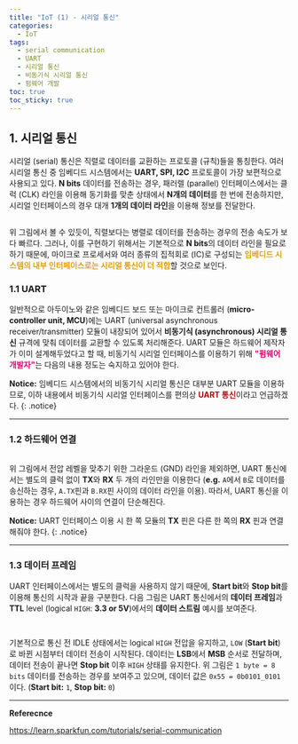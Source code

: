 ```yaml
---
title: "IoT (1) - 시리얼 통신"
categories:
  - IoT
tags:
  - serial communication
  - UART
  - 시리얼 통신
  - 비동기식 시리얼 통신
  - 펌웨어 개발
toc: true
toc_sticky: true
---
```


## 1. 시리얼 통신

시리얼 (serial) 통신은 직렬로 데이터를 교환하는 프로토콜 (규칙)들을 통칭한다. 여러 시리얼 통신 중 임베디드 시스템에서는 **UART, SPI, I2C** 프로토콜이 가장 보편적으로 사용되고 있다. **N bits** 데이터를 전송하는 경우, 패러렐 (parallel) 인터페이스에서는 클럭 (CLK) 라인을 이용해 동기화를 맞춘 상태에서 **N개의 데이터**를 한 번에 전송하지만, 시리얼 인터페이스의 경우 대개 **1개의 데이터 라인**을 이용해 정보를 전달한다.

<figure style="width: 100%">
  <img src="{{ site.url }}{{ site.baseurl }}/assets/images/serial-uart-fig-1.png" alt="">
</figure>

위 그림에서 볼 수 있듯이, 직렬보다는 병렬로 데이터를 전송하는 경우의 전송 속도가 보다 빠르다. 그러나, 이를 구현하기 위해서는 기본적으로 **N bits**의 데이터 라인을 필요로 하기 때문에, 마이크로 프로세서와 여러 종류의 집적회로 (IC)로 구성되는 <span style="color:#DF9F0F"><b>임베디드 시스템의 내부 인터페이스로는 시리얼 통신이 더 적합</b></span>할 것으로 보인다.

### 1.1 UART

일반적으로 아두이노와 같은 임베디드 보드 또는 마이크로 컨트롤러 (**micro-controller unit, MCU**)에는 UART (universal asynchronous receiver/transmitter) 모듈이 내장되어 있어서 **비동기식 (asynchronous) 시리얼 통신** 규격에 맞춰 데이터를 교환할 수 있도록 처리해준다. UART 모듈은 하드웨어 제작자가 이미 설계해두었다고 할 때, 비동기식 시리얼 인터페이스를 이용하기 위해 <span style="color:#DF0174"><b>"펌웨어 개발자"</b></span>는 다음의 내용 정도는 숙지하고 있어야 한다.

**Notice:** 임베디드 시스템에서의 비동기식 시리얼 통신은 대부분 UART 모듈을 이용하므로, 이하 내용에서 비동기식 시리얼 인터페이스를 편의상 <span style="color:#AF0F0F"><b>UART 통신</b></span>이라고 언급하겠다.
{: .notice}

---

### 1.2 하드웨어 연결

<figure style="width: 100%">
  <img src="{{ site.url }}{{ site.baseurl }}/assets/images/serial-uart-fig-2.png" alt="">
</figure>

위 그림에서 전압 레벨을 맞추기 위한 그라운드 (GND) 라인을 제외하면, UART 통신에서는 별도의 클럭 없이 **TX**와 **RX** 두 개의 라인만을 이용한다 (**e.g.** `A`에서 `B`로 데이터를 송신하는 경우, `A.TX`핀과 `B.RX`핀 사이의 데이터 라인을 이용). 따라서, UART 통신을 이용하는 경우 하드웨어 사이의 연결이 단순해진다.

**Notice:** UART 인터페이스 이용 시 한 쪽 모듈의 **TX** 핀은 다른 한 쪽의 **RX** 핀과 연결해줘야 한다.
{: .notice}

---

### 1.3 데이터 프레임

UART 인터페이스에서는 별도의 클럭을 사용하지 않기 때문에, **Start bit**와 **Stop bit**를 이용해 통신의 시작과 끝을 구분한다. 다음 그림은 UART 통신에서의 **데이터 프레임**과 **TTL** level (logical `HIGH`: **3.3 or 5V**)에서의 **데이터 스트림** 예시를 보여준다. 

<figure style="width: 100%">
  <img src="{{ site.url }}{{ site.baseurl }}/assets/images/serial-uart-fig-3.png" alt="">
</figure>

<figure style="width: 100%">
  <img src="{{ site.url }}{{ site.baseurl }}/assets/images/serial-uart-fig-4.png" alt="">
</figure>

기본적으로 통신 전 IDLE 상태에서는 logical `HIGH` 전압을 유지하고, `LOW` (**Start bit**) 로 바뀐 시점부터 데이터 전송이 시작된다. 데이터는 **LSB**에서 **MSB** 순서로 전달하며, 데이터 전송이 끝나면 **Stop bit** 이후 `HIGH` 상태를 유지한다. 위 그림은 `1 byte = 8 bits` 데이터를 전송하는 경우를 보여주고 있으며, 데이터 값은 `0x55 = 0b0101_0101` 이다. (**Start bit:** `1`, **Stop bit:** `0`)

---

**Referecnce**

https://learn.sparkfun.com/tutorials/serial-communication